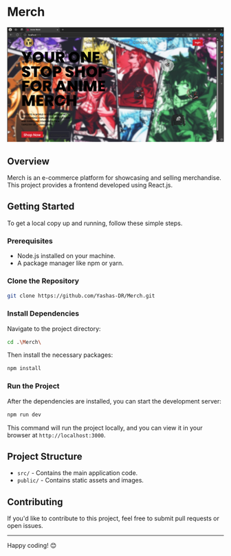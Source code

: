# Merch

![Merch](https://raw.githubusercontent.com/Yashas-DR/Merch/main/image.png)

## Overview
Merch is an e-commerce platform for showcasing and selling merchandise. This project provides a frontend developed using React.js. 

## Getting Started

To get a local copy up and running, follow these simple steps.

### Prerequisites

- Node.js installed on your machine.
- A package manager like npm or yarn.

### Clone the Repository

```bash
git clone https://github.com/Yashas-DR/Merch.git

```

### Install Dependencies

Navigate to the project directory:

```bash
cd .\Merch\
```

Then install the necessary packages:

```bash
npm install
```

### Run the Project

After the dependencies are installed, you can start the development server:

```bash
npm run dev
```

This command will run the project locally, and you can view it in your browser at `http://localhost:3000`.

## Project Structure

- `src/` - Contains the main application code.
- `public/` - Contains static assets and images.

## Contributing

If you'd like to contribute to this project, feel free to submit pull requests or open issues.


---

Happy coding! 😊
